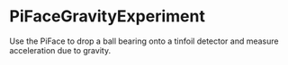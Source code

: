 PiFaceGravityExperiment
=======================

Use the PiFace to drop a ball bearing onto a tinfoil detector and measure acceleration due to gravity.
